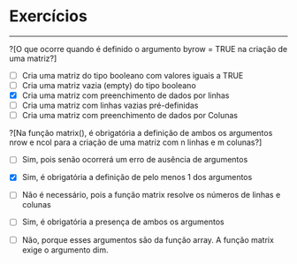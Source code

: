 # Exercícios
---

?[O que ocorre quando é definido o argumento byrow = TRUE na criação de uma matriz?] 
-[ ] Cria uma matriz do tipo booleano com valores iguais a TRUE 
-[ ] Cria uma matriz vazia (empty) do tipo booleano 
-[x] Cria uma matriz com preenchimento de dados por linhas
-[ ] Cria uma matriz com linhas vazias pré-definidas 
-[ ] Cria uma matriz com preenchimento de dados por Colunas 

?[Na função matrix(), é obrigatória a definição de ambos os argumentos nrow e ncol para a criação de uma matriz com n linhas e m colunas?] 
-[ ] Sim, pois senão ocorrerá um erro de ausência de argumentos 
-[X] Sim, é obrigatória a definição de pelo menos 1 dos argumentos
-[ ] Não é necessário, pois a função matrix resolve os números de linhas e colunas
-[ ] Sim, é obrigatória a presença de ambos os argumentos
-[ ] Não, porque esses argumentos são da função array. A função matrix exige o argumento dim.


